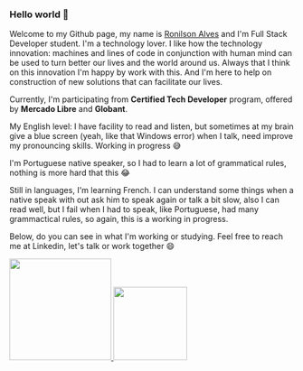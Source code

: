 ### Hello world 👋

Welcome to my Github page, my name is [Ronilson Alves](https://www.linkedin.com/in/ronilsonalves/?locale=en_US) and I'm Full Stack Developer student.
I'm a technology lover. I like how the technology innovation: machines and lines of code in conjunction with human mind can be used to turn better our lives and the world around us. Always that I think on this innovation I'm happy by work with this. And I'm here to help on construction of new solutions that can facilitate our lives.

Currently, I'm participating from <b>Certified Tech Developer</b> program, offered by <b>Mercado Libre</b> and <b>Globant</b>.

My English level: I have facility to read and listen, but sometimes at my brain give a blue screen (yeah, like that Windows error) when I talk, need improve my pronouncing skills. Working in progress 😅

I'm Portuguese native speaker, so I had to learn a lot of grammatical rules, nothing is more hard that this 😂

Still in languages, I'm learning French. I can understand some things when a native speak with out ask him to speak again or talk a bit slow, also I can read well, but I fail when I had to speak, like Portuguese, had many grammactical rules, so again, this is a working in progress.

Below, do you can see in what I'm working or studying. Feel free to reach me at Linkedin, let's talk or work together 😄

 <div>
  <a href="https://github.com/ronilsonalves">
  <img height="180em" src="https://github-readme-stats.vercel.app/api?username=ronilsonalves&show_icons=true&theme=dark&include_all_commits=true&count_private=true"/>
  <img height="130em" src="https://github-readme-stats.vercel.app/api/top-langs/?username=ronilsonalves&layout=compact&langs_count=7&theme=dark"/>
 </div>
